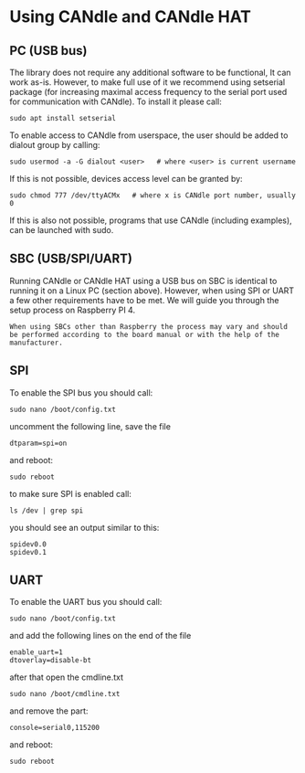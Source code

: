 # Using CANdle and CANdle HAT

## PC (USB bus)

The library does not require any additional software to be functional, It can work as-is. However, to make full use of it we recommend using setserial package (for increasing maximal access frequency to the serial port used for communication with CANdle). To install it please call:

```
sudo apt install setserial
```
To enable access to CANdle from userspace, the user should be added to dialout group by calling:
```
sudo usermod -a -G dialout <user>   # where <user> is current username
```
If this is not possible, devices access level can be granted by:
```
sudo chmod 777 /dev/ttyACMx   # where x is CANdle port number, usually 0
```
If this is also not possible, programs that use CANdle (including examples), can be launched with sudo.


## SBC (USB/SPI/UART)

Running CANdle or CANdle HAT using a USB bus on SBC is identical to running it on a Linux PC (section above). However, when using SPI or UART a few other requirements have to be met. We will guide you through the setup process on Raspberry PI 4.

```{note}
When using SBCs other than Raspberry the process may vary and should be performed according to the board manual or with the help of the manufacturer.
```

## SPI
To enable the SPI bus you should call:
```
sudo nano /boot/config.txt
```
uncomment the following line, save the file
```
dtparam=spi=on
```
and reboot:
```
sudo reboot
```
to make sure SPI is enabled call:
```
ls /dev | grep spi
```
you should see an output similar to this:
```
spidev0.0
spidev0.1
```

## UART

To enable the UART bus you should call:
```
sudo nano /boot/config.txt
```

and add the following lines on the end of the file 
```
enable_uart=1
dtoverlay=disable-bt
```
after that open the cmdline.txt
```
sudo nano /boot/cmdline.txt
```
and remove the part:
```
console=serial0,115200
```
and reboot:
```
sudo reboot
```